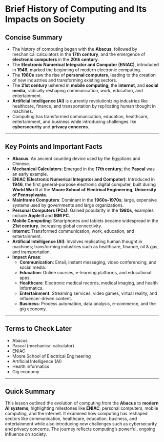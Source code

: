 # Brief History of Computing and Its Impacts on Society

## Concise Summary

- The history of computing began with the **Abacus**, followed by mechanical calculators in the **17th century**, and the emergence of **electronic computers** in the **20th century**.
- The **Electronic Numerical Integrator and Computer (ENIAC)**, introduced in **1946**, marked the beginning of modern electronic computing.
- The **1980s** saw the rise of **personal computers**, leading to the creation of new industries and transforming existing sectors.
- The **21st century** ushered in **mobile computing**, the **internet**, and **social media**, radically reshaping communication, work, education, and entertainment.
- **Artificial Intelligence (AI)** is currently revolutionizing industries like healthcare, finance, and transportation by replicating human thought in machines.
- Computing has transformed communication, education, healthcare, entertainment, and business while introducing challenges like **cybersecurity** and **privacy concerns**.

---

## Key Points and Important Facts

- **Abacus**: An ancient counting device used by the Egyptians and Chinese.
- **Mechanical Calculators**: Emerged in the **17th century**; the **Pascal** was an early example.
- **ENIAC (Electronic Numerical Integrator and Computer)**: Introduced in **1946**, the first general-purpose electronic digital computer, built during **World War II** at the **Moore School of Electrical Engineering**, **University of Pennsylvania**.
- **Mainframe Computers**: Dominant in the **1960s-1970s**; large, expensive systems used by governments and large organizations.
- **Personal Computers (PCs)**: Gained popularity in the **1980s**, examples include **Apple II** and **IBM PC**.
- **Mobile Computing**: Smartphones and tablets became widespread in the **21st century**, increasing global connectivity.
- **Internet**: Transformed communication, work, education, and entertainment.
- **Artificial Intelligence (AI)**: Involves replicating human thought in machines; transforming industries such as healthcare, finance, oil & gas, and transportation.
- **Impact Areas**:
  - **Communication**: Email, instant messaging, video conferencing, and social media.
  - **Education**: Online courses, e-learning platforms, and educational apps.
  - **Healthcare**: Electronic medical records, medical imaging, and health informatics.
  - **Entertainment**: Streaming services, video games, virtual reality, and influencer-driven content.
  - **Business**: Process automation, data analysis, e-commerce, and the gig economy.

---

## Terms to Check Later

- Abacus
- Pascal (mechanical calculator)
- ENIAC
- Moore School of Electrical Engineering
- Artificial Intelligence (AI)
- Health informatics
- Gig economy

---

## Quick Summary

This lesson outlined the evolution of computing from the **Abacus** to **modern AI systems**, highlighting milestones like **ENIAC**, personal computers, mobile computing, and the internet. It examined how computing has reshaped sectors like communication, healthcare, education, business, and entertainment while also introducing new challenges such as cybersecurity and privacy concerns. The journey reflects computing’s powerful, ongoing influence on society.


